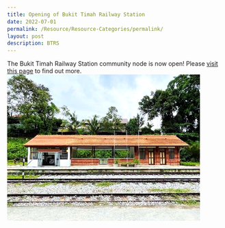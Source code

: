 ```yaml
---
title: Opening of Bukit Timah Railway Station
date: 2022-07-01
permalink: /Resource/Resource-Categories/permalink/
layout: post
description: BTRS
---
```

The Bukit Timah Railway Station community node is now open! 
Please [visit this page](https://nparks-test1-staging.netlify.app/our-rail-corridor/permalink/) to find out more. 
![btrs](/images/BTRS.png)
